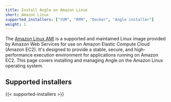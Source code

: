 ```yaml
---
title: Install Angle on Amazon Linux
short: Amazon Linux
supported_installers: ["YUM", "RPM", "Docker", "Angle installer"]
weight: 1
---
```


The [Amazon Linux AMI][ami] is a supported and maintained Linux image provided by Amazon Web Services for use on Amazon Elastic Compute Cloud (Amazon EC2). It's designed to provide a stable, secure, and high-performance execution environment for applications running on Amazon EC2. This page covers installing and managing Angle on the Amazon Linux operating system.

## Supported installers

{{< supported-installers >}}

[ami]: https://aws.amazon.com/amazon-linux-ami

